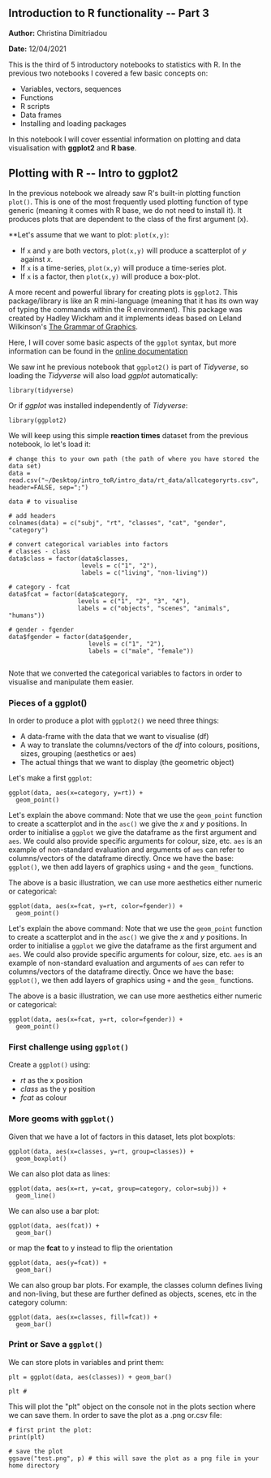 ## Introduction to R functionality -- Part 3

**Author:** Christina Dimitriadou

**Date:** 12/04/2021

This is the third of 5 introductory notebooks to statistics with R. In the previous two notebooks I covered a few basic concepts on:

* Variables, vectors, sequences
* Functions
* R scripts
* Data frames 
* Installing and loading packages

In this notebook I will cover essential information on plotting and data visualisation with **ggplot2** and **R base**.

## Plotting with R -- Intro to ggplot2

In the previous notebook we already saw R's built-in plotting function ```plot()```. This is one of the most frequently used plotting function of type generic (meaning it comes with R base, we do not need to install it). It produces plots that are dependent to the class of the first argument (x). 

**Let's assume that we want to plot: ```plot(x,y)```:

* If ```x``` and ```y``` are both vectors, ```plot(x,y)``` will produce a scatterplot of *y* against *x*.
* If ```x``` is a time-series, ```plot(x,y)``` will produce a time-series plot.
* If ```x``` is a factor, then ```plot(x,y)``` will produce a box-plot. 

A more recent and powerful library for creating plots is ```ggplot2```. This package/library is like an R mini-language (meaning that it has its own way of typing the commands within the R environment). This package was created by Hadley Wickham and it implements ideas based on Leland Wilkinson's [The Grammar of Graphics](https://www.springer.com/gp/book/9780387245447). 

Here, I will cover some basic aspects of the ```ggplot``` syntax, but more information can be found in the [online documentation](https://ggplot2.tidyverse.org)

We saw int he previous notebook that ```ggplot2()``` is part of *Tidyverse*, so loading the *Tidyverse* will also load *ggplot* automatically:

```{r}
library(tidyverse)
```

Or if *ggplot* was installed independently of *Tidyverse*:

```{r}
library(ggplot2)
```

We will keep using this simple **reaction times** dataset from the previous notebook, lo let's load it:

```{r}
# change this to your own path (the path of where you have stored the data set)
data = read.csv("~/Desktop/intro_toR/intro_data/rt_data/allcategoryrts.csv", header=FALSE, sep=";")

data # to visualise

# add headers
colnames(data) = c("subj", "rt", "classes", "cat", "gender", "category")

# convert categorical variables into factors 
# classes - class
data$class = factor(data$classes,
                    levels = c("1", "2"),
                    labels = c("living", "non-living"))

# category - fcat
data$fcat = factor(data$category,
                   levels = c("1", "2", "3", "4"),
                   labels = c("objects", "scenes", "animals", "humans"))

# gender - fgender
data$fgender = factor(data$gender,
                      levels = c("1", "2"),
                      labels = c("male", "female"))


```

Note that we converted the categorical variables to factors in order to visualise and manipulate them easier.

### Pieces of a ggplot()

In order to produce a plot with ```ggplot2()``` we need three things:

* A data-frame with the data that we want to visualise (df)
* A way to translate the columns/vectors of the *df* into colours, positions, sizes, grouping (aesthetics or aes)
* The actual things that we want to display (the geometric object)

Let's make a first ```ggplot```:

```{r}
ggplot(data, aes(x=category, y=rt)) + 
  geom_point()
```

Let's explain the above command:
Note that we use the ```geom_point``` function to create a scatterplot and in the ```asc()``` we give the *x* and *y* positions. In order to initialise a ```ggplot``` we give the dataframe as the first argument and ```aes```. We could also provide specific arguments for colour, size, etc. ```aes``` is an example of non-standard evaluation and arguments of ```aes``` can refer to columns/vectors of the dataframe directly. Once we have the base: ```ggplot()```, we then add layers of graphics using ```+``` and the ```geom_``` functions. 

The above is a basic illustration, we can use more aesthetics either numeric or categorical:

```{r}
ggplot(data, aes(x=fcat, y=rt, color=fgender)) + 
  geom_point()
```

Let's explain the above command:
Note that we use the ```geom_point``` function to create a scatterplot and in the ```asc()``` we give the *x* and *y* positions. In order to initialise a ```ggplot``` we give the dataframe as the first argument and ```aes```. We could also provide specific arguments for colour, size, etc. ```aes``` is an example of non-standard evaluation and arguments of ```aes``` can refer to columns/vectors of the dataframe directly. Once we have the base: ```ggplot()```, we then add layers of graphics using ```+``` and the ```geom_``` functions. 

The above is a basic illustration, we can use more aesthetics either numeric or categorical:

```{r}
ggplot(data, aes(x=fcat, y=rt, color=fgender)) + 
  geom_point()
```


### First challenge using ```ggplot()```

Create a ```ggplot()``` using:

* *rt* as the x position
* *class* as the y position
* *fcat* as colour

### More geoms with ```ggplot()```

Given that we have a lot of factors in this dataset, lets plot boxplots:

```{r}
ggplot(data, aes(x=classes, y=rt, group=classes)) +
  geom_boxplot()
```

We can also plot data as lines:

```{r}
ggplot(data, aes(x=rt, y=cat, group=category, color=subj)) + 
  geom_line()
```

We can also use a bar plot:

```{r}
ggplot(data, aes(fcat)) +
  geom_bar()
```

or map the **fcat** to y instead to flip the orientation

```{r}
ggplot(data, aes(y=fcat)) +
  geom_bar()

```

We can also group bar plots. For example, the classes column defines living and non-living, but these are further defined as objects, scenes, etc in the category column:

```{r}
ggplot(data, aes(x=classes, fill=fcat)) + 
  geom_bar()
```

### Print or Save a ```ggplot()```

We can store plots in variables and print them:

```{r}
plt = ggplot(data, aes(classes)) + geom_bar()

plt # 
```


This will plot the "plt" object on the console not in the plots section where we can save them. In order to save the plot as a .png or.csv file:

```{r}
# first print the plot:
print(plt)

# save the plot
ggsave("test.png", p) # this will save the plot as a png file in your home directory
```





